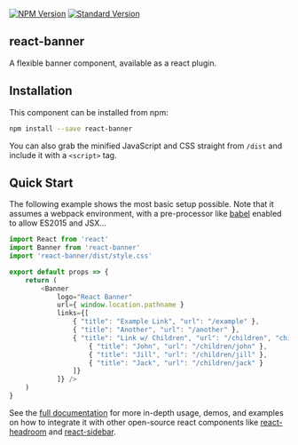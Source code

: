 [![NPM Version](https://img.shields.io/npm/v/react-banner.svg)](https://www.npmjs.com/package/react-banner)
[![Standard Version](https://img.shields.io/badge/release-standard%20version-brightgreen.svg)](https://github.com/conventional-changelog/standard-version)

react-banner
------------

A flexible banner component, available as a react plugin.


## Installation

This component can be installed from npm:

```bash
npm install --save react-banner
```

You can also grab the minified JavaScript and CSS straight from `/dist` and include it with a `<script>` tag.


## Quick Start

The following example shows the most basic setup possible. Note that it assumes a webpack environment, with a pre-processor like [babel][1] enabled to allow ES2015 and JSX...

```javascript
import React from 'react'
import Banner from 'react-banner'
import 'react-banner/dist/style.css'

export default props => {
    return (
        <Banner
            logo="React Banner"
            url={ window.location.pathname }
            links={[
                { "title": "Example Link", "url": "/example" },
                { "title": "Another", "url": "/another" },
                { "title": "Link w/ Children", "url": "/children", "children": [
                    { "title": "John", "url": "/children/john" },
                    { "title": "Jill", "url": "/children/jill" },
                    { "title": "Jack", "url": "/children/jack" }
                ]}
            ]} />
    )
}
```

See the [full documentation][2] for more in-depth usage, demos, and examples on how to integrate it with other open-source react components like [react-headroom][3] and [react-sidebar][4].


[1]: https://babeljs.io/
[2]: https://skipjack.github.io/react-banner/
[3]: https://skipjack.github.io/react-banner/integration/headroom
[4]: https://skipjack.github.io/react-banner/integration/sidebar
